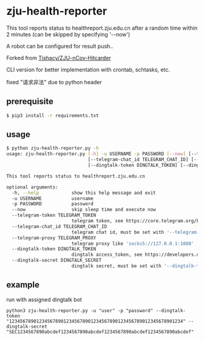 # zju-health-reporter

This tool reports status to healthreport.zju.edu.cn after a random time within 2 minutes (can be skipped by specifying '--now')

A robot can be configured for result push..

Forked from [Tishacy/ZJU-nCov-Hitcarder](https://github.com/Tishacy/ZJU-nCov-Hitcarder)

CLI version for better implementation with crontab, schtasks, etc.

fixed "请求非法" due to python header

## prerequisite

```bash
$ pip3 install -r requirements.txt
```

## usage

```bash
$ python zju-health-reporter.py -h
usage: zju-health-reporter.py [-h] -u USERNAME -p PASSWORD [--now] [--telegram-token TELEGRAM_TOKEN]
                              [--telegram-chat_id TELEGRAM_CHAT_ID] [--telegram-proxy TELEGRAM_PROXY]
                              [--dingtalk-token DINGTALK_TOKEN] [--dingtalk-secret DINGTALK_SECRET]

This tool reports status to healthreport.zju.edu.cn

optional arguments:
  -h, --help            show this help message and exit
  -u USERNAME           username
  -p PASSWORD           password
  --now                 skip sleep time and execute now
  --telegram-token TELEGRAM_TOKEN
                        telegram token, see https://core.telegram.org/bots
  --telegram-chat_id TELEGRAM_CHAT_ID
                        telegram chat id, must be set with '--telegram-token'
  --telegram-proxy TELEGRAM_PROXY
                        telegram proxy like 'socks5://127.0.0.1:1080'
  --dingtalk-token DINGTALK_TOKEN
                        dingtalk access_token, see https://developers.dingtalk.com/document/app/custom-robot-access
  --dingtalk-secret DINGTALK_SECRET
                        dingtalk secret, must be set with '--dingtalk-token'
```

## example

run with assigned dingtalk bot

```
python3 zju-health-reporter.py -u "user" -p "password" --dingtalk-token "1234567890123456789012345678901234567890123456789012345678901234" --dingtalk-secret "SEC1234567890abcdef1234567890abcdef1234567890abcdef1234567890abcdef"
```